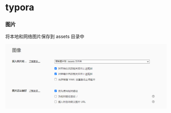 # typora

### 图片

将本地和网络图片保存到 assets 目录中

![{87FFDC43-3AF5-4615-B3D1-C03324339486}](assets/{87FFDC43-3AF5-4615-B3D1-C03324339486}.png)